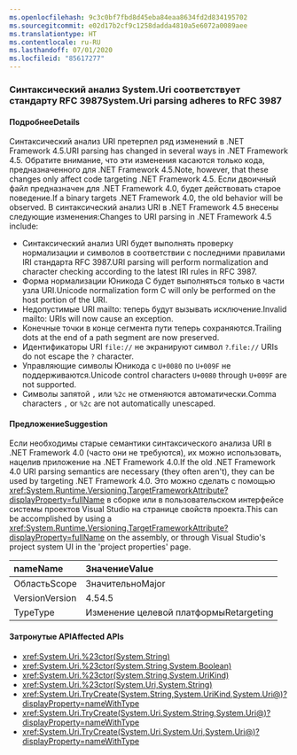 ```yaml
---
ms.openlocfilehash: 9c3c0bf7fbd8d45eba84eaa8634fd2d834195702
ms.sourcegitcommit: e02d17b2cf9c1258dadda4810a5e6072a0089aee
ms.translationtype: HT
ms.contentlocale: ru-RU
ms.lasthandoff: 07/01/2020
ms.locfileid: "85617277"
---
```

### <a name="systemuri-parsing-adheres-to-rfc-3987"></a><span data-ttu-id="b4581-101">Синтаксический анализ System.Uri соответствует стандарту RFC 3987</span><span class="sxs-lookup"><span data-stu-id="b4581-101">System.Uri parsing adheres to RFC 3987</span></span>

#### <a name="details"></a><span data-ttu-id="b4581-102">Подробнее</span><span class="sxs-lookup"><span data-stu-id="b4581-102">Details</span></span>

<span data-ttu-id="b4581-103">Синтаксический анализ URI претерпел ряд изменений в .NET Framework 4.5.</span><span class="sxs-lookup"><span data-stu-id="b4581-103">URI parsing has changed in several ways in .NET Framework 4.5.</span></span> <span data-ttu-id="b4581-104">Обратите внимание, что эти изменения касаются только кода, предназначенного для .NET Framework 4.5.</span><span class="sxs-lookup"><span data-stu-id="b4581-104">Note, however, that these changes only affect code targeting .NET Framework 4.5.</span></span> <span data-ttu-id="b4581-105">Если двоичный файл предназначен для .NET Framework 4.0, будет действовать старое поведение.</span><span class="sxs-lookup"><span data-stu-id="b4581-105">If a binary targets .NET Framework 4.0, the old behavior will be observed.</span></span> <span data-ttu-id="b4581-106">В синтаксический анализ URI в .NET Framework 4.5 внесены следующие изменения:</span><span class="sxs-lookup"><span data-stu-id="b4581-106">Changes to URI parsing in .NET Framework 4.5 include:</span></span>

- <span data-ttu-id="b4581-107">Синтаксический анализ URI будет выполнять проверку нормализации и символов в соответствии с последними правилами IRI стандарта RFC 3987.</span><span class="sxs-lookup"><span data-stu-id="b4581-107">URI parsing will perform normalization and character checking according to the latest IRI rules in RFC 3987.</span></span>
- <span data-ttu-id="b4581-108">Форма нормализации Юникода C будет выполняться только в части узла URI.</span><span class="sxs-lookup"><span data-stu-id="b4581-108">Unicode normalization form C will only be performed on the host portion of the URI.</span></span>
- <span data-ttu-id="b4581-109">Недопустимые URI mailto: теперь будут вызывать исключение.</span><span class="sxs-lookup"><span data-stu-id="b4581-109">Invalid mailto: URIs will now cause an exception.</span></span>
- <span data-ttu-id="b4581-110">Конечные точки в конце сегмента пути теперь сохраняются.</span><span class="sxs-lookup"><span data-stu-id="b4581-110">Trailing dots at the end of a path segment are now preserved.</span></span>
- <span data-ttu-id="b4581-111">Идентификаторы URI `file://` не экранируют символ `?`.</span><span class="sxs-lookup"><span data-stu-id="b4581-111">`file://` URIs do not escape the `?` character.</span></span>
- <span data-ttu-id="b4581-112">Управляющие символы Юникода с `U+0080` по `U+009F` не поддерживаются.</span><span class="sxs-lookup"><span data-stu-id="b4581-112">Unicode control characters `U+0080` through `U+009F` are not supported.</span></span>
- <span data-ttu-id="b4581-113">Символы запятой `,` или `%2c` не отменяются автоматически.</span><span class="sxs-lookup"><span data-stu-id="b4581-113">Comma characters `,` or `%2c` are not automatically unescaped.</span></span>

#### <a name="suggestion"></a><span data-ttu-id="b4581-114">Предложение</span><span class="sxs-lookup"><span data-stu-id="b4581-114">Suggestion</span></span>

<span data-ttu-id="b4581-115">Если необходимы старые семантики синтаксического анализа URI в .NET Framework 4.0 (часто они не требуются), их можно использовать, нацелив приложение на .NET Framework 4.0.</span><span class="sxs-lookup"><span data-stu-id="b4581-115">If the old .NET Framework 4.0 URI parsing semantics are necessary (they often aren't), they can be used by targeting .NET Framework 4.0.</span></span> <span data-ttu-id="b4581-116">Это можно сделать с помощью <xref:System.Runtime.Versioning.TargetFrameworkAttribute?displayProperty=fullName> в сборке или в пользовательском интерфейсе системы проектов Visual Studio на странице свойств проекта.</span><span class="sxs-lookup"><span data-stu-id="b4581-116">This can be accomplished by using a <xref:System.Runtime.Versioning.TargetFrameworkAttribute?displayProperty=fullName> on the assembly, or through Visual Studio's project system UI in the 'project properties' page.</span></span>

| <span data-ttu-id="b4581-117">name</span><span class="sxs-lookup"><span data-stu-id="b4581-117">Name</span></span>    | <span data-ttu-id="b4581-118">Значение</span><span class="sxs-lookup"><span data-stu-id="b4581-118">Value</span></span>       |
|:--------|:------------|
| <span data-ttu-id="b4581-119">Область</span><span class="sxs-lookup"><span data-stu-id="b4581-119">Scope</span></span>   | <span data-ttu-id="b4581-120">Значительно</span><span class="sxs-lookup"><span data-stu-id="b4581-120">Major</span></span>       |
| <span data-ttu-id="b4581-121">Version</span><span class="sxs-lookup"><span data-stu-id="b4581-121">Version</span></span> | <span data-ttu-id="b4581-122">4.5</span><span class="sxs-lookup"><span data-stu-id="b4581-122">4.5</span></span>         |
| <span data-ttu-id="b4581-123">Type</span><span class="sxs-lookup"><span data-stu-id="b4581-123">Type</span></span>    | <span data-ttu-id="b4581-124">Изменение целевой платформы</span><span class="sxs-lookup"><span data-stu-id="b4581-124">Retargeting</span></span> |

#### <a name="affected-apis"></a><span data-ttu-id="b4581-125">Затронутые API</span><span class="sxs-lookup"><span data-stu-id="b4581-125">Affected APIs</span></span>

- <xref:System.Uri.%23ctor(System.String)>
- <xref:System.Uri.%23ctor(System.String,System.Boolean)>
- <xref:System.Uri.%23ctor(System.String,System.UriKind)>
- <xref:System.Uri.%23ctor(System.Uri,System.String)>
- <xref:System.Uri.TryCreate(System.String,System.UriKind,System.Uri@)?displayProperty=nameWithType>
- <xref:System.Uri.TryCreate(System.Uri,System.String,System.Uri@)?displayProperty=nameWithType>
- <xref:System.Uri.TryCreate(System.Uri,System.Uri,System.Uri@)?displayProperty=nameWithType>
